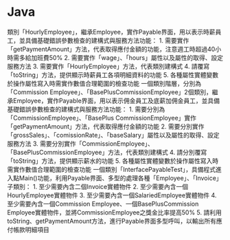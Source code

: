 # Java
類別「HourlyEmployee」，繼承Employee，實作Payable界面，用以表示時薪員工，並具備基礎錯誤參數檢查的建構式與服務方法功能：
    1. 需要實作「getPaymentAmount」方法，代表取得應付金額的功能，注意週工時超過40小時需多給加班費50%
    2. 需要實作「wage」、「hours」屬性以及屬性的取得、設定服務方法
    3. 需要實作「HourlyEmployee」方法，代表類別建構式
    4. 請覆寫「toString」方法，提供顯示時薪員工各項明細資料的功能
    5. 各種屬性實體變數於操作屬性寫入時需實作數值合理範圍的檢查功能
一個類別階層，分別為「Commission Employee」、「BasePlusCommissionEmployee」2個類別，繼承Employee，實作Payable界面，用以表示佣金員工及底薪加佣金員工，並具備基礎錯誤參數檢查的建構式與服務方法功能：
    1. 需要分別為「CommissionEmployee」、「BasePlus CommissionEmployee」實作「getPaymentAmount」方法，代表取得應付金額的功能
    2. 需要分別實作「grossSales」、「comissionRate」、「baseSalary」屬性以及屬性的取得、設定服務方法
    3. 需要分別實作「CommissionEmployee」、「BasePlusCommissionEmployee」方法，代表類別建構式
    4. 請分別覆寫「toString」方法，提供顯示薪水的功能
    5. 各種屬性實體變數於操作屬性寫入時需實作數值合理範圍的檢查功能
一個類別「InterfacePayableTest」，具備程式進入點Main()功能，利用Payable界面、多型的處理各種「Employee」、「Invoice」子類別：
    1. 至少需要內含二個Invoice實體物件
    2. 至少需要內含一個HourlyEmployee實體物件
    3. 至少需要內含一個SalariedEmployee實體物件
    4. 至少需要內含一個Commission Employee、一個BasePlusCommission Employee實體物件，並將CommissionEmployee之獎金比率提高50%
    5. 請利用toString、getPaymentAmount方法，進行Payable界面多型呼叫，以輸出所有應付帳款明細項目
